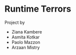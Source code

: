 Runtime Terrors
===============

Project by

 + Ziana Kambere
 + Asmita Kotkar
 + Paolo Mazzon
 + Arzaan Mistry

